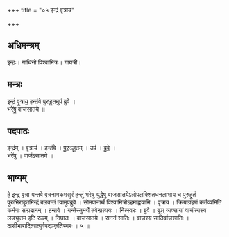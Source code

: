 +++
title = "०५ इन्द्रं वृत्राय"

+++
## अधिमन्त्रम्
इन्द्रः। गाथिनो विश्वामित्रः। गायत्री।

## मन्त्रः
इन्द्रं॑ वृ॒त्राय॒ हन्त॑वे पुरुहू॒तमुप॑ ब्रुवे ।  
भरे॑षु॒ वाज॑सातये ॥

## पदपाठः
इन्द्र॑म् । वृ॒त्राय॑ । हन्त॑वे । पु॒रु॒ऽहू॒तम् । उप॑ । ब्रु॒वे॒ ।  
भरे॑षु । वाज॑ऽसातये ॥

## भाष्यम्
हे इन्द्र वृत्रा यन्तवे वृत्रनामकमसुरं हन्तुं भरेषु युद्धेषु वाजसातयेऽन्नोपलक्शितधनलाभाय च पुरुहूतं पुरुभिराहूतमिन्द्रं बलवन्तं त्वामुपब्रुवे । सोमपानार्थं विश्वामित्रोऽहमाह्वयामि । वृत्राय । क्रियाग्रहणं कर्तव्यमिति कर्मणः सम्प्रदानम् । हन्तवे । यन्तेस्तुमर्थे तवेन्प्रत्ययः । नित्स्वरः । ब्रुवे । ब्रूञ् व्यक्तायां वाचीत्यस्य लङ्युत्तम इटि रूपम् । निघातः । वाजसातये । सननं सातिः । वाजस्य सातिर्वाजसातिः । दासीभारादित्वात्पुर्वपदप्रकृतिस्वरः ॥ ५ ॥